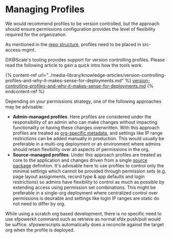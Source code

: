 # Managing Profiles

We would recommend profiles to be version controlled, but the approach should ensure permissions configuration provides the level of flexibility required for the organization.

As mentioned in the [repo structure](../source-code-management/repository-structure.md), profiles need to be placed in src-access-mgmt.

DX@Scale's tooling provides support for version controlling profiles. Please read the following article to gain a quick intro how the tools work.

{% content-ref url="../media-library/knowledge-articles/version-controlling-profiles-and-why-it-makes-sense-for-deployments.md" %}
[version-controlling-profiles-and-why-it-makes-sense-for-deployments.md](../media-library/knowledge-articles/version-controlling-profiles-and-why-it-makes-sense-for-deployments.md)
{% endcontent-ref %}

Depending on your permissions strategy, one of the following approaches may be advisable:

* **Admin-managed profiles**. Here profiles are considered under the responsibility of an admin who can make changes without impacting functionality or having these changes overwritten. With this approach profiles are treated as [org-specific metadata](https://docs.dxatscale.io/scm/dealing-with-sensitive-metadata), and settings like IP range restrictions can be added manually in production. This would usually be preferable in a multi-org deployment or an environment where admins should retain flexibility over all aspects of permissions in the org.
* **Source-managed profiles**. Under this approach profiles are treated as core to the application and changes driven from a single [source package](https://docs.dxatscale.io/development-practices/source-packages) definition. It's advisable here to use profiles to control only the minimal settings which cannot be provided through permission sets (e.g. page layout assignments, record type & app defaults and login restrictions) so admins have flexibility to control as much as possible by extending access using permission set combinations. This might be preferable in a single-org deployment where centralized control over permissions is desirable and settings like login IP ranges are static do not need to differ by org.

While using a scratch org based development, there is no specific need to use sfpowerkit command such as retrieve as normal sfdx push/pull would be suffice. sfpowerscripts automatically does a reconcile against the target org when the profile is deployed.
